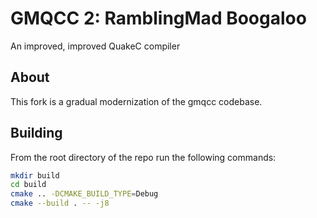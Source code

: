 # GMQCC 2: RamblingMad Boogaloo

An improved, improved QuakeC compiler

## About

This fork is a gradual modernization of the gmqcc codebase.

## Building

From the root directory of the repo run the following commands:

```bash
mkdir build
cd build
cmake .. -DCMAKE_BUILD_TYPE=Debug
cmake --build . -- -j8
```

